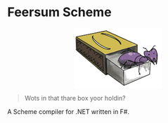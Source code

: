# Feersum Scheme

<img src="Logo_colour_sm.png" alt="Ant in a box" style="display: block; margin-left: auto; margin-right: auto;" />

> Wots in that thare box yoor holdin?

A Scheme compiler for .NET written in F#.
